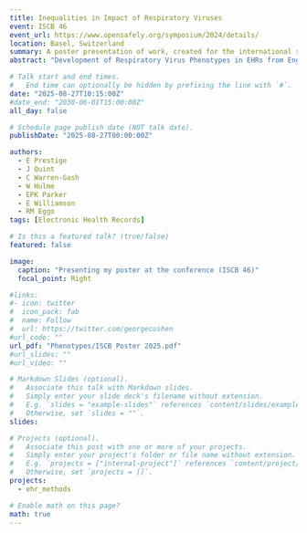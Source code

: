 ```yaml
---
title: Inequalities in Impact of Respiratory Viruses
event: ISCB 46
event_url: https://www.opensafely.org/symposium/2024/details/
location: Basel, Switzerland
summary: A poster presentation of work, created for the international society of clinical biostatistics (ISCB)
abstract: "Development of Respiratory Virus Phenotypes in EHRs from England Using OpenSAFELY"

# Talk start and end times.
#   End time can optionally be hidden by prefixing the line with `#`.
date: "2025-08-27T10:15:00Z"
#date_end: "2030-06-01T15:00:00Z"
all_day: false

# Schedule page publish date (NOT talk date).
publishDate: "2025-08-27T00:00:00Z"

authors:
  - E Prestige
  - J Quint
  - C Warren-Gash
  - W Hulme
  - EPK Parker
  - E Williamson
  - RM Eggo
tags: [Electronic Health Records]

# Is this a featured talk? (true/false)
featured: false

image:
  caption: "Presenting my poster at the conference (ISCB 46)"
  focal_point: Right

#links:
#- icon: twitter
#  icon_pack: fab
#  name: Follow
#  url: https://twitter.com/georgecushen
#url_code: ""
url_pdf: "Phenotypes/ISCB Poster 2025.pdf"
#url_slides: ""
#url_video: ""

# Markdown Slides (optional).
#   Associate this talk with Markdown slides.
#   Simply enter your slide deck's filename without extension.
#   E.g. `slides = "example-slides"` references `content/slides/example-slides.md`.
#   Otherwise, set `slides = ""`.
slides:

# Projects (optional).
#   Associate this post with one or more of your projects.
#   Simply enter your project's folder or file name without extension.
#   E.g. `projects = ["internal-project"]` references `content/project/deep-learning/index.md`.
#   Otherwise, set `projects = []`.
projects:
  - ehr_methods

# Enable math on this page?
math: true
---
```

